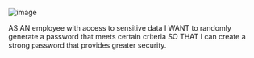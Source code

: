 ![image](https://user-images.githubusercontent.com/112902834/214383823-862cfad0-894b-4a0a-b5f5-23ce90b47be0.png)


AS AN employee with access to sensitive data
I WANT to randomly generate a password that meets certain criteria
SO THAT I can create a strong password that provides greater security.
